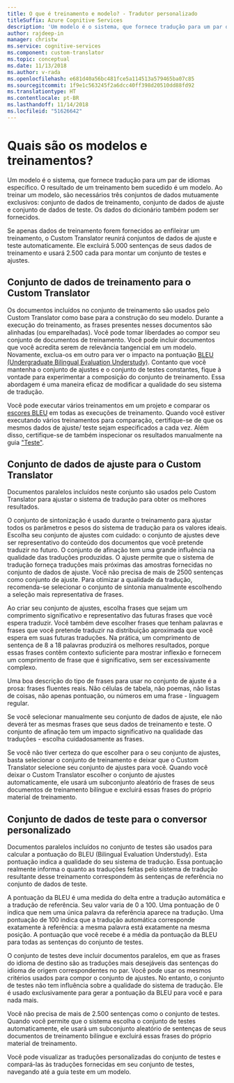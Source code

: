 ```yaml
---
title: O que é treinamento e modelo? - Tradutor personalizado
titleSuffix: Azure Cognitive Services
description: 'Um modelo é o sistema, que fornece tradução para um par de idiomas específico. O resultado de um treinamento bem sucedido é um modelo. Ao treinar um modelo, são necessários três conjuntos de dados mutuamente exclusivos: conjunto de dados de treinamento, conjunto de dados de ajuste e conjunto de dados de teste.'
author: rajdeep-in
manager: christw
ms.service: cognitive-services
ms.component: custom-translator
ms.topic: conceptual
ms.date: 11/13/2018
ms.author: v-rada
ms.openlocfilehash: e681d40a56bc481fce5a114513a579465ba07c85
ms.sourcegitcommit: 1f9e1c563245f2a6dcc40ff398d20510dd88fd92
ms.translationtype: HT
ms.contentlocale: pt-BR
ms.lasthandoff: 11/14/2018
ms.locfileid: "51626642"
---
```

# <a name="what-are-trainings-and-models"></a>Quais são os modelos e treinamentos?

Um modelo é o sistema, que fornece tradução para um par de idiomas específico.
O resultado de um treinamento bem sucedido é um modelo. Ao treinar um modelo, são necessários três conjuntos de dados mutuamente exclusivos: conjunto de dados de treinamento, conjunto de dados de ajuste e conjunto de dados de teste. Os dados do dicionário também podem ser fornecidos.

Se apenas dados de treinamento forem fornecidos ao enfileirar um treinamento, o Custom Translator reunirá conjuntos de dados de ajuste e teste automaticamente. Ele excluirá 5.000 sentenças de seus dados de treinamento e usará 2.500 cada para montar um conjunto de testes e ajustes.

## <a name="training-dataset-for-custom-translator"></a>Conjunto de dados de treinamento para o Custom Translator

Os documentos incluídos no conjunto de treinamento são usados pelo Custom Translator como base para a construção do seu modelo. Durante a execução do treinamento, as frases presentes nesses documentos são alinhadas (ou emparelhadas). Você pode tomar liberdades ao compor seu conjunto de documentos de treinamento. Você pode incluir documentos que você acredita serem de relevância tangencial em um modelo. Novamente, exclua-os em outro para ver o impacto na pontuação [BLEU (Undergraduate Bilingual Evaluation Understudy)](what-is-bleu-score.md). Contanto que você mantenha o conjunto de ajustes e o conjunto de testes constantes, fique à vontade para experimentar a composição do conjunto de treinamento. Essa abordagem é uma maneira eficaz de modificar a qualidade do seu sistema de tradução.

Você pode executar vários treinamentos em um projeto e comparar os [escores BLEU](what-is-bleu-score.md) em todas as execuções de treinamento. Quando você estiver executando vários treinamentos para comparação, certifique-se de que os mesmos dados de ajuste/ teste sejam especificados a cada vez. Além disso, certifique-se de também inspecionar os resultados manualmente na guia ["Teste"](how-to-view-system-test-results.md).

## <a name="tuning-dataset-for-custom-translator"></a>Conjunto de dados de ajuste para o Custom Translator

Documentos paralelos incluídos neste conjunto são usados pelo Custom Translator para ajustar o sistema de tradução para obter os melhores resultados.

O conjunto de sintonização é usado durante o treinamento para ajustar todos os parâmetros e pesos do sistema de tradução para os valores ideais. Escolha seu conjunto de ajustes com cuidado: o conjunto de ajustes deve ser representativo do conteúdo dos documentos que você pretende traduzir no futuro. O conjunto de afinação tem uma grande influência na qualidade das traduções produzidas. O ajuste permite que o sistema de tradução forneça traduções mais próximas das amostras fornecidas no conjunto de dados de ajuste. Você não precisa de mais de 2500 sentenças como conjunto de ajuste. Para otimizar a qualidade da tradução, recomenda-se selecionar o conjunto de sintonia manualmente escolhendo a seleção mais representativa de frases.

Ao criar seu conjunto de ajustes, escolha frases que sejam um comprimento significativo e representativo das futuras frases que você espera traduzir. Você também deve escolher frases que tenham palavras e frases que você pretende traduzir na distribuição aproximada que você espera em suas futuras traduções. Na prática, um comprimento de sentença de 8 a 18 palavras produzirá os melhores resultados, porque essas frases contêm contexto suficiente para mostrar inflexão e fornecem um comprimento de frase que é significativo, sem ser excessivamente complexo.

Uma boa descrição do tipo de frases para usar no conjunto de ajuste é a prosa: frases fluentes reais. Não células de tabela, não poemas, não listas de coisas, não apenas pontuação, ou números em uma frase - linguagem regular.

Se você selecionar manualmente seu conjunto de dados de ajuste, ele não deverá ter as mesmas frases que seus dados de treinamento e teste. O conjunto de afinação tem um impacto significativo na qualidade das traduções - escolha cuidadosamente as frases.

Se você não tiver certeza do que escolher para o seu conjunto de ajustes, basta selecionar o conjunto de treinamento e deixar que o Custom Translator selecione seu conjunto de ajustes para você. Quando você deixar o Custom Translator escolher o conjunto de ajustes automaticamente, ele usará um subconjunto aleatório de frases de seus documentos de treinamento bilíngue e excluirá essas frases do próprio material de treinamento.

## <a name="testing-dataset-for-custom-translator"></a>Conjunto de dados de teste para o conversor personalizado

Documentos paralelos incluídos no conjunto de testes são usados para calcular a pontuação do BLEU (Bilingual Evaluation Understudy). Esta pontuação indica a qualidade do seu sistema de tradução. Essa pontuação realmente informa o quanto as traduções feitas pelo sistema de tradução resultante desse treinamento correspondem às sentenças de referência no conjunto de dados de teste.

A pontuação da BLEU é uma medida do delta entre a tradução automática e a tradução de referência. Seu valor varia de 0 a 100. Uma pontuação de 0 indica que nem uma única palavra da referência aparece na tradução. Uma pontuação de 100 indica que a tradução automática corresponde exatamente à referência: a mesma palavra está exatamente na mesma posição. A pontuação que você recebe é a média da pontuação da BLEU para todas as sentenças do conjunto de testes.

O conjunto de testes deve incluir documentos paralelos, em que as frases do idioma de destino são as traduções mais desejáveis das sentenças do idioma de origem correspondentes no par. Você pode usar os mesmos critérios usados para compor o conjunto de ajustes. No entanto, o conjunto de testes não tem influência sobre a qualidade do sistema de tradução. Ele é usado exclusivamente para gerar a pontuação da BLEU para você e para nada mais.

Você não precisa de mais de 2.500 sentenças como o conjunto de testes. Quando você permite que o sistema escolha o conjunto de testes automaticamente, ele usará um subconjunto aleatório de sentenças de seus documentos de treinamento bilíngue e excluirá essas frases do próprio material de treinamento.

Você pode visualizar as traduções personalizadas do conjunto de testes e compará-las às traduções fornecidas em seu conjunto de testes, navegando até a guia teste em um modelo.